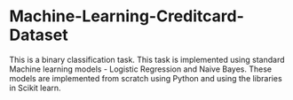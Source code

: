 # Machine-Learning-Creditcard-Dataset
This is a binary classification task. This task is implemented using standard Machine learning models - Logistic Regression and Naive Bayes. These models are implemented from scratch using Python and using the libraries in Scikit learn. 
